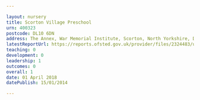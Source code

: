 ```yaml
---

layout: nursery
title: Scorton Village Preschool
urn: 400323
postcode: DL10 6DN
address: The Annex, War Memorial Institute, Scorton, North Yorkshire, DL10 6DN
latestReportUrl: https://reports.ofsted.gov.uk/provider/files/2324483/urn/400323.pdf
teaching: 0
development: 0
leadership: 1
outcomes: 0
overall: 1
date: 01 April 2018 
datePublish: 15/01/2014

---
```

